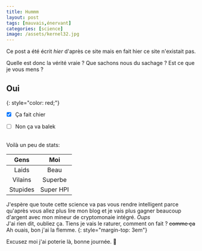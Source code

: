 ```yaml
---
title: Hummm
layout: post
tags: [mauvais,énervant]
categories: [science]
image: /assets/kernel32.jpg
---
```


Ce post a été écrit _hier_ d'après ce site mais en fait hier ce site n'existait pas.

Quelle est donc la vérité vraie ? Que sachons nous du sachage ? Est ce que je vous mens ?


## __Oui__
{: style="color: red;"}


- [x] Ça fait chier
- [ ] Non ça va balek


<br>
Voilà un peu de stats:

|   Gens   |    Moi    |
| :------: | :-------: |
|  Laids   |   Beau    |
| Vilains  |  Superbe  |
| Stupides | Super HPI |


J'espère que toute cette science va pas vous rendre intelligent parce qu'après vous allez plus lire mon blog et je vais plus gagner beaucoup d'argent avec mon mineur de cryptomonaie intégré. _Oups_    
J'ai rien dit, oubliez ça. Tiens je vais le raturer, comment on fait ? ~~comme ça~~    
Ah ouais, bon j'ai la flemme.
{: style="margin-top: 3em"}


Excusez moi j'ai poterie là, bonne journée. 🐹